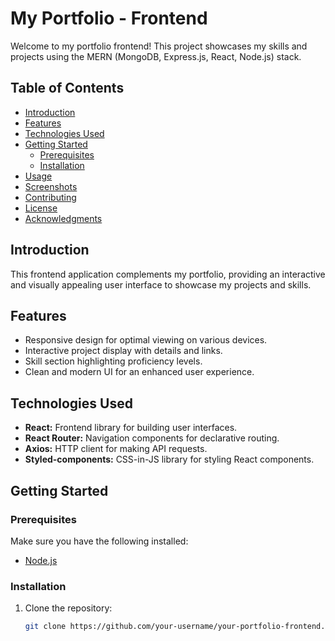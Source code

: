# My Portfolio - Frontend

Welcome to my portfolio frontend! This project showcases my skills and projects using the MERN (MongoDB, Express.js, React, Node.js) stack.

## Table of Contents

- [Introduction](#introduction)
- [Features](#features)
- [Technologies Used](#technologies-used)
- [Getting Started](#getting-started)
  - [Prerequisites](#prerequisites)
  - [Installation](#installation)
- [Usage](#usage)
- [Screenshots](#screenshots)
- [Contributing](#contributing)
- [License](#license)
- [Acknowledgments](#acknowledgments)

## Introduction

This frontend application complements my portfolio, providing an interactive and visually appealing user interface to showcase my projects and skills.

## Features

- Responsive design for optimal viewing on various devices.
- Interactive project display with details and links.
- Skill section highlighting proficiency levels.
- Clean and modern UI for an enhanced user experience.

## Technologies Used

- **React:** Frontend library for building user interfaces.
- **React Router:** Navigation components for declarative routing.
- **Axios:** HTTP client for making API requests.
- **Styled-components:** CSS-in-JS library for styling React components.

## Getting Started

### Prerequisites

Make sure you have the following installed:

- [Node.js](https://nodejs.org/)

### Installation

1. Clone the repository:
   ```bash
   git clone https://github.com/your-username/your-portfolio-frontend.git
   ```
